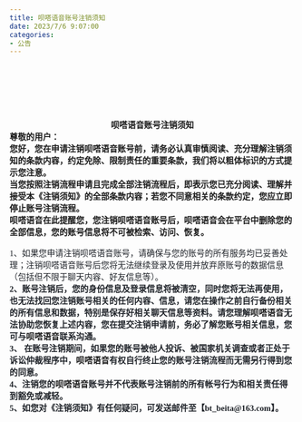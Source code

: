 ```yaml
---
title: 呗嗒语音账号注销须知
date: 2023/7/6 9:07:00
categories:
- 公告
---
```

<html>
  <head>
    <meta http-equiv="Content-Type" content="text/html; charset=utf-8" />
    <meta http-equiv="Content-Style-Type" content="text/css" />
    <meta name="generator" content="Aspose.Words for .NET 22.8.0" />
    <title></title>
    <style type="text/css">
      body {
        text-align: justify;
        widows: 0;
        orphans: 0;
        font-family: Calibri;
        font-size: 10.5pt;
      }
      p {
        margin: 0pt;
      }
    </style>
  </head>
  <body>
    <div>
      <div style="-aw-headerfooter-type: header-primary; clear: both">
        <p><span style="-aw-import: ignore">&#xa0;</span></p>
      </div>
      <p style="margin-top: 24pt; margin-bottom: 24pt; text-align: left">
        <span style="-aw-import: ignore">&#xa0;</span>
      </p>
      <p style="text-align: center; font-size: 11pt">
        <span style="font-family: 宋体; font-weight: bold"
          >呗嗒语音账号注销须知</span
        >
      </p>
      <p style="text-align: left; font-size: 11pt">
        <span style="font-family: 宋体; font-weight: bold">尊敬的用户：</span>
      </p>
      <p style="text-align: left; font-size: 11pt">
        <span style="font-family: 宋体; font-weight: bold"
          >您好，您在申请注销呗嗒语音账号前，请务必认真审慎阅读、充分理解注销须知的条款内容，约定免除、限制责任的重要条款，我们将以粗体标识的方式提示您注意。</span
        >
      </p>
      <p style="text-align: left; font-size: 11pt">
        <span style="font-family: 宋体; font-weight: bold"
          >当您按照注销流程申请且完成全部注销流程后，即表示您已充分阅读、理解并接受本《注销须知》的全部条款内容；若您不同意相关的条款约定，您应立即停止账号注销流程。</span
        >
      </p>
      <p style="text-align: left; font-size: 11pt">
        <span style="font-family: 宋体; font-weight: bold"
          >呗嗒语音在此提醒您，您注销呗嗒语音账号后，呗嗒语音会在平台中删除您的全部信息，您的账号信息将不可被检索、访问、恢复。</span
        >
      </p>
      <p style="text-align: left">
        <span style="-aw-import: ignore">&#xa0;</span>
      </p>
      <p style="text-align: left; font-size: 11pt">
        <span style="font-family: 'Times New Roman'; color: #1f2329">1</span
        ><span style="font-family: 宋体; color: #1f2329"
          >、如果您申请注销呗嗒语音账号，请确保与您的账号的所有服务均已妥善处理；注销呗嗒语音账号后您将无法继续登录及使用并放弃原账号的数据信息（包括但不限于聊天内容、好友信息等）。</span
        >
      </p>
      <p style="text-align: left; font-size: 11pt">
        <span
          style="
            font-family: 'Times New Roman';
            font-weight: bold;
            color: #1f2329;
          "
          >2</span
        ><span style="font-family: 宋体; font-weight: bold; color: #1f2329"
          >、账号注销后，您的身份信息及登录信息将被清空，同时您将无法再使用，也无法找回您注销账号相关的任何内容、信息，请您在操作之前自行备份相关的所有信息和数据，特别是保存好相关聊天信息等资料。请您理解</span
        ><span style="font-family: 宋体; font-weight: bold">呗嗒语音</span
        ><span style="font-family: 宋体; font-weight: bold; color: #1f2329"
          >无法协助您恢复上述内容，您在提交注销申请前，务必了解您账号相关信息，您可与</span
        ><span style="font-family: 宋体; font-weight: bold">呗嗒语音</span
        ><span style="font-family: 宋体; font-weight: bold; color: #1f2329"
          >联系沟通。</span
        >
      </p>
      <p style="text-align: left; font-size: 11pt">
        <span
          style="
            font-family: 'Times New Roman';
            font-weight: bold;
            color: #1f2329;
          "
          >3</span
        ><span style="font-family: 宋体; font-weight: bold; color: #1f2329"
          >、
          在账号注销期间，如果您的账号被他人投诉、被国家机关调查或者正处于诉讼仲裁程序中，</span
        ><span style="font-family: 宋体; font-weight: bold">呗嗒语音</span
        ><span style="font-family: 宋体; font-weight: bold; color: #1f2329"
          >有权自行终止您的账号注销流程而无需另行得到您的同意。</span
        >
      </p>
      <p style="text-align: left; font-size: 11pt">
        <span
          style="
            font-family: 'Times New Roman';
            font-weight: bold;
            color: #1f2329;
          "
          >4</span
        ><span style="font-family: 宋体; font-weight: bold; color: #1f2329"
          >、注销您的</span
        ><span style="font-family: 宋体; font-weight: bold">呗嗒语音</span
        ><span style="font-family: 宋体; font-weight: bold; color: #1f2329"
          >账号并不代表账号注销前的所有帐号行为和相关责任得到豁免或减轻。</span
        >
      </p>
      <p style="text-align: left; font-size: 11pt">
        <span
          style="
            font-family: 'Times New Roman';
            font-weight: bold;
            color: #1f2329;
          "
          >5</span
        ><span style="font-family: 宋体; font-weight: bold; color: #1f2329"
          >、如您对《注销须知》有任何疑问，可发送邮件至【</span
        ><span
          style="
            font-family: 'Times New Roman';
            font-weight: bold;
            color: #1f2329;
          "
          >bt_beita@163.com</span
        ><span style="font-family: 宋体; font-weight: bold; color: #1f2329"
          >】。</span
        >
      </p>
      <p style="text-align: left; font-size: 11pt">
        <br /><span style="font-size: 10.5pt; -aw-import: ignore">&#xa0;</span>
      </p>
      <div style="-aw-headerfooter-type: footer-primary; clear: both">
        <p><span style="-aw-import: ignore">&#xa0;</span></p>
      </div>
    </div>
  </body>
</html>
